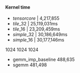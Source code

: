 
####  Kernel time  
+ $tensorcore$ | 4,217,855
+ $tile\_32$ | 25,119,031ms
+ $tile\_16$ | 23,209,459ms
+ $simple\_32$ | 30,186,649ms
+ $simple\_16$ | 30,177,146ms


1024 1024 1024
+ gemm_imp_baseline 488,635
+ sgemm 481,498